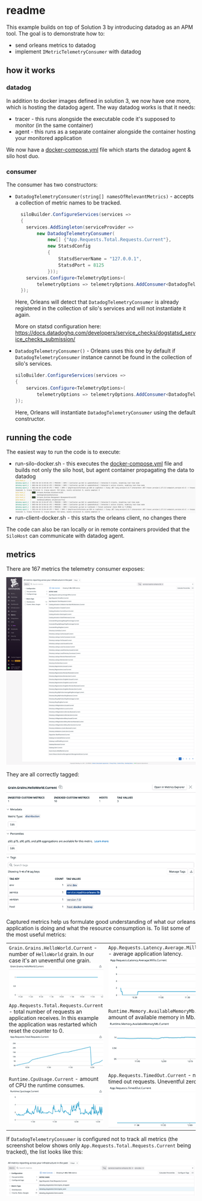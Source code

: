 # readme

This example builds on top of Solution 3 by introducing datadog as an APM tool. The goal is to demonstrate how to:

* send orleans metrics to datadog
* implement `IMetricTelemetryConsumer` with datadog

## how it works

### datadog

In addition to docker images defined in solution 3, we now have one more, which is hosting the datadog agent. The way datadog works is that it needs:

* tracer - this runs alongside the executable code it's supposed to monitor (in the same container)
* agent - this runs as a separate container alongside the container hosting your monitored application

We now have a [docker-compose.yml](./ops/SiloHost/docker-compose.yml) file which starts the datadog agent & silo host  duo.

### consumer

The consumer has two constructors:

* `DatadogTelemetryConsumer(string[] namesOfRelevantMetrics)` - accepts a collection of metric names to be tracked.

  ```c#
    siloBuilder.ConfigureServices(services =>
    {
      services.AddSingleton(serviceProvider =>
          new DatadogTelemetryConsumer(
              new[] {"App.Requests.Total.Requests.Current"},
              new StatsdConfig
              {
                  StatsdServerName = "127.0.0.1",
                  StatsdPort = 8125
              }));
      services.Configure<TelemetryOptions>(
          telemetryOptions => telemetryOptions.AddConsumer<DatadogTelemetryConsumer>());
    });
  ```

  Here, Orleans will detect that `DatadogTelemetryConsumer` is already registered in the collection of silo's services and will not instantiate it again.

  More on statsd configuration here: https://docs.datadoghq.com/developers/service_checks/dogstatsd_service_checks_submission/

* `DatadogTelemetryConsumer()` - Orleans uses this one by default if `DatadogTelemetryConsumer` instance cannot be found in the collection of silo's services.

  ```c#
  siloBuilder.ConfigureServices(services =>
  {
      services.Configure<TelemetryOptions>(
          telemetryOptions => telemetryOptions.AddConsumer<DatadogTelemetryConsumer>());
  });
  ```
  
  Here, Orleans will instantiate `DatadogTelemetryConsumer` using the default constructor.

## running the code

The easiest way to run the code is to execute:

* run-silo-docker.sh - this executes the [docker-compose.yml](./ops/SiloHost/docker-compose.yml) file and builds not only the silo host, but agent container propagating the data to datadog
  ![](./img/docker-compose-output.png)
* run-client-docker.sh - this starts the orleans client, no changes there

The code can also be ran locally or in remote containers provided that the `SiloHost` can communicate with datadog agent.

## metrics

There are 167 metrics the telemetry consumer exposes:

![all metrics](./img/metrics-summary.png)

They are all correctly tagged:

![metric tags](./img/tagged-metric.png)

Captured metrics help us formulate good understanding of what our orleans application is doing and what the resource consumption is. To list some of the most useful metrics:

|||
| --- | --- |
| `Grain.Grains.HelloWorld.Current` - number of `HelloWorld` grain. In our case it's an uneventful one grain. ![](./img/Grain.Grains.HelloWorld.Current.png) | `App.Requests.Latency.Average.Millis.Current` - average application latency. ![](./img/App.Requests.Latency.Average.Millis.Current.png) |
| `App.Requests.Total.Requests.Current` - total number of requests an application receives. In this example the application was restarted which reset the counter to 0. ![](./img/App.Requests.Total.Requests.Current.png) | `Runtime.Memory.AvailableMemoryMb.Current` - amount of available memory in Mb. ![](./img/Runtime.Memory.AvailableMemoryMb.Current.png) |
| `Runtime.CpuUsage.Current` - amount of CPU the runtime consumes. ![](./img/Runtime.CpuUsage.Current.png) | `App.Requests.TimedOut.Current` - number of timed out requests. Uneventful zero. ![](./img/App.Requests.TimedOut.Current.png) |

If `DatadogTelemetryConsumer` is configured not to track all metrics (the screenshot below shows only `App.Requests.Total.Requests.Current` being tracked), the list looks like this:

![filtered-metrics](./img/filtered-metrics.png)